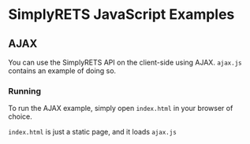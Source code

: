 # SimplyRETS JavaScript Examples

## AJAX
You can use the SimplyRETS API on the client-side using AJAX.
`ajax.js` contains an example of doing so.

### Running
To run the AJAX example, simply open `index.html` in your browser
of choice.

`index.html` is just a static page, and it loads `ajax.js`
